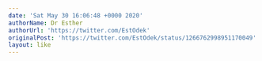 ```yaml
---
date: 'Sat May 30 16:06:48 +0000 2020'
authorName: Dr Esther
authorUrl: 'https://twitter.com/EstOdek'
originalPost: 'https://twitter.com/EstOdek/status/1266762998951170049'
layout: like
---
```

